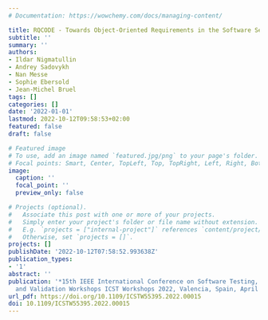 ```yaml
---
# Documentation: https://wowchemy.com/docs/managing-content/

title: RQCODE - Towards Object-Oriented Requirements in the Software Security Domain
subtitle: ''
summary: ''
authors:
- Ildar Nigmatullin
- Andrey Sadovykh
- Nan Messe
- Sophie Ebersold
- Jean-Michel Bruel
tags: []
categories: []
date: '2022-01-01'
lastmod: 2022-10-12T09:58:53+02:00
featured: false
draft: false

# Featured image
# To use, add an image named `featured.jpg/png` to your page's folder.
# Focal points: Smart, Center, TopLeft, Top, TopRight, Left, Right, BottomLeft, Bottom, BottomRight.
image:
  caption: ''
  focal_point: ''
  preview_only: false

# Projects (optional).
#   Associate this post with one or more of your projects.
#   Simply enter your project's folder or file name without extension.
#   E.g. `projects = ["internal-project"]` references `content/project/deep-learning/index.md`.
#   Otherwise, set `projects = []`.
projects: []
publishDate: '2022-10-12T07:58:52.993638Z'
publication_types:
- '1'
abstract: ''
publication: '*15th IEEE International Conference on Software Testing, Verification
  and Validation Workshops ICST Workshops 2022, Valencia, Spain, April 4-13, 2022*'
url_pdf: https://doi.org/10.1109/ICSTW55395.2022.00015
doi: 10.1109/ICSTW55395.2022.00015
---
```

